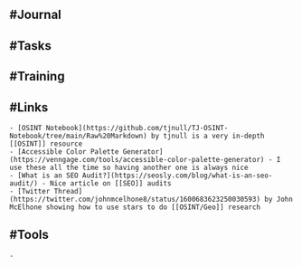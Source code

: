 ## #Journal
## #Tasks
## #Training
## #Links
	- [OSINT Notebook](https://github.com/tjnull/TJ-OSINT-Notebook/tree/main/Raw%20Markdown) by tjnull is a very in-depth [[OSINT]] resource
	- [Accessible Color Palette Generator](https://venngage.com/tools/accessible-color-palette-generator) - I use these all the time so having another one is always nice
	- [What is an SEO Audit?](https://seosly.com/blog/what-is-an-seo-audit/) - Nice article on [[SEO]] audits
	- [Twitter Thread](https://twitter.com/johnmcelhone8/status/1600683623250030593) by John McElhone showing how to use stars to do [[OSINT/Geo]] research
## #Tools
	-